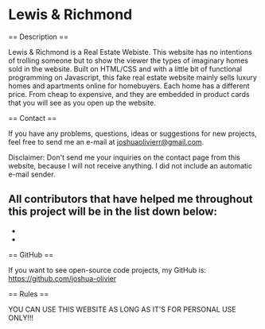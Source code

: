 # Lewis & Richmond
== Description ==

Lewis & Richmond is a Real Estate Webiste. This website has no intentions of trolling someone but to show the viewer the types of imaginary homes sold in the website. Built on HTML/CSS and with a little bit of functional programming on Javascript, this fake real estate website mainly sells luxury homes and apartments online for homebuyers. Each home has a different price. From cheap to expensive, and they are embedded in product cards that you will see as you open up the website.

== Contact ==

If you have any problems, questions, ideas or suggestions for new projects, feel free to send me an e-mail at joshuaolivierr@gmail.com.

Disclaimer: Don't send me your inquiries on the contact page from this website, because I will not receive anything. I did not include an automatic e-mail sender. 


All contributors that have helped me throughout this project will be in the list down below:
-
-
-

== GitHub ==

If you want to see open-source code projects, my GitHub is: https://github.com/joshua-olivier


== Rules ==

YOU CAN USE THIS WEBSITE AS LONG AS IT'S FOR PERSONAL USE ONLY!!!
